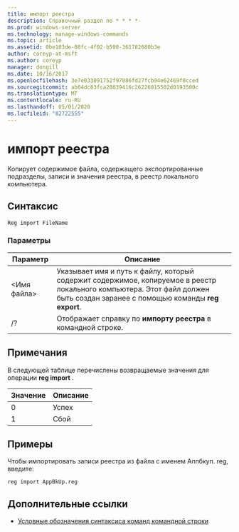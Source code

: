 ```yaml
---
title: импорт реестра
description: Справочный раздел по * * * *-
ms.prod: windows-server
ms.technology: manage-windows-commands
ms.topic: article
ms.assetid: 0be103de-08fc-4f02-b590-361782680b3e
author: coreyp-at-msft
ms.author: coreyp
manager: dongill
ms.date: 10/16/2017
ms.openlocfilehash: 3e7e033091752f97086fd27fcb94e62469f0cced
ms.sourcegitcommit: ab64dc83fca28039416c26226815502d0193500c
ms.translationtype: MT
ms.contentlocale: ru-RU
ms.lasthandoff: 05/01/2020
ms.locfileid: "82722555"
---
```

# <a name="reg-import"></a>импорт реестра



Копирует содержимое файла, содержащего экспортированные подразделы, записи и значения реестра, в реестр локального компьютера.



## <a name="syntax"></a>Синтаксис

```
Reg import FileName
```

### <a name="parameters"></a>Параметры

|Параметр|Описание|
|---------|-----------|
|\<Имя файла>|Указывает имя и путь к файлу, который содержит содержимое, копируемое в реестр локального компьютера. Этот файл должен быть создан заранее с помощью команды **reg export**.|
|/?|Отображает справку по **импорту реестра** в командной строке.|

## <a name="remarks"></a>Примечания

В следующей таблице перечислены возвращаемые значения для операции **reg import** .

|Значение|Описание|
|-----|-----------|
|0|Успех|
|1|Сбой|

## <a name="examples"></a>Примеры

Чтобы импортировать записи реестра из файла с именем Аппбкуп. reg, введите:
```
reg import AppBkUp.reg
```

## <a name="additional-references"></a>Дополнительные ссылки

- [Условные обозначения синтаксиса команд командной строки](command-line-syntax-key.md)